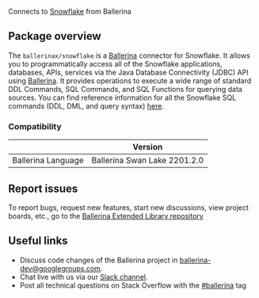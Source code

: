 Connects to [Snowflake](https://docs.snowflake.com/en/user-guide/jdbc.html) from Ballerina

## Package overview
The `ballerinax/snowflake` is a [Ballerina](https://ballerina.io/) connector for Snowflake. 
It allows you to programmatically access all of the Snowflake applications, databases, APIs, services via the Java Database Connectivity (JDBC) API using [Ballerina](https://ballerina.io/).
It provides operations to execute a wide range of standard DDL Commands, SQL Commands, and SQL Functions for querying data sources. 
You can find reference information for all the Snowflake SQL commands (DDL, DML, and query syntax) [here](https://docs.snowflake.com/en/sql-reference-commands.html).

### Compatibility
|                                   | Version                         |
|-----------------------------------|---------------------------------|
| Ballerina Language                | Ballerina Swan Lake 2201.2.0    | 

## Report issues
To report bugs, request new features, start new discussions, view project boards, etc., go to the [Ballerina Extended Library repository](https://github.com/ballerina-platform/ballerina-extended-library)

## Useful links
- Discuss code changes of the Ballerina project in [ballerina-dev@googlegroups.com](mailto:ballerina-dev@googlegroups.com).
- Chat live with us via our [Slack channel](https://ballerina.io/community/slack/).
- Post all technical questions on Stack Overflow with the [#ballerina](https://stackoverflow.com/questions/tagged/ballerina) tag
